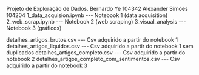 Projeto de Exploração de Dados.
Bernardo Ye 104342
Alexander Simões 104204
1_data_acquision.ipynb           --- Notebook 1 (data acquisition)
2_web_scrap.ipynb                --- Notebook 2 (web scraping)
3_visual_analysis                --- Notebook 3 (gráficos)

detalhes_artigos_brutos.csv                       --- Csv adquirido a partir do notebook 1
detalhes_artigos_liquidos.csv                     --- Csv adquirido a partir do notebook 1 sem duplicados
detalhes_artigos_completo.csv                     --- Csv adquirido a partir do notebook 2
detalhes_artigos_completo_com_sentimentos.csv     --- Csv adquirido a partir do notebook 3
